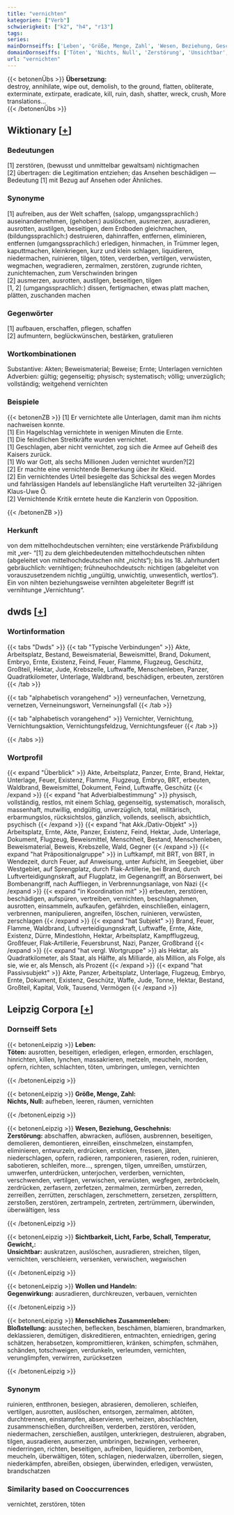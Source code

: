 ```yaml
---
title: "vernichten"
kategorien: ["Verb"]
schwierigkeit: ["k2", "h4", "r13"]
tags:
series:
mainDornseiffs: ['Leben', 'Größe, Menge, Zahl', 'Wesen, Beziehung, Geschehnis', 'Sichtbarkeit, Licht, Farbe, Schall, Temperatur, Gewicht,', 'Wollen und Handeln', 'Menschliches Zusammenleben']
domainDornseiffs: ['Töten', 'Nichts, Null', 'Zerstörung', 'Unsichtbar', 'Gegenwirkung', 'Bloßstellung']
url: "vernichten"
---
```


{{< betonenÜbs >}}
**Übersetzung:**  
destroy, annihilate, wipe out, demolish, to the ground, flatten, obliterate, exterminate, extirpate, eradicate, kill, ruin, dash, shatter, wreck, crush, More translations...  
{{< /betonenÜbs >}}

## Wiktionary [[+](https://de.wiktionary.org/wiki/vernichten)]

### Bedeutungen
[1] zerstören, (bewusst und unmittelbar gewaltsam) nichtigmachen  
[2] übertragen: die Legitimation entziehen; das Ansehen beschädigen — Bedeutung [1] mit Bezug auf Ansehen oder Ähnliches.  

### Synonyme
[1] aufreiben, aus der Welt schaffen, (salopp, umgangssprachlich:) auseinandernehmen, (gehoben:) auslöschen, ausmerzen, ausradieren, ausrotten, austilgen, beseitigen, dem Erdboden gleichmachen, (bildungssprachlich:) destruieren, dahinraffen, entfernen, eliminieren, entfernen (umgangssprachlich:) erledigen, hinmachen, in Trümmer legen, kaputtmachen, kleinkriegen, kurz und klein schlagen, liquidieren, niedermachen, ruinieren, tilgen, töten, verderben, vertilgen, verwüsten, wegmachen, wegradieren, zermalmen, zerstören, zugrunde richten, zunichtemachen, zum Verschwinden bringen  
[2] ausmerzen, ausrotten, austilgen, beseitigen, tilgen  
[1, 2] (umgangssprachlich:) dissen, fertigmachen, etwas platt machen, plätten, zuschanden machen  

### Gegenwörter
[1] aufbauen, erschaffen, pflegen, schaffen  
[2] aufmuntern, beglückwünschen, bestärken, gratulieren  

### Wortkombinationen
Substantive: Akten; Beweismaterial; Beweise; Ernte; Unterlagen vernichten  
Adverbien: gültig; gegenseitig; physisch; systematisch; völlig; unverzüglich; vollständig; weitgehend vernichten  

### Beispiele
{{< betonenZB >}}
[1] Er vernichtete alle Unterlagen, damit man ihm nichts nachweisen konnte.  
[1] Ein Hagelschlag vernichtete in wenigen Minuten die Ernte.  
[1] Die feindlichen Streitkräfte wurden vernichtet.  
[1] Geschlagen, aber nicht vernichtet, zog sich die Armee auf Geheiß des Kaisers zurück.  
[1] Wo war Gott, als sechs Millionen Juden vernichtet wurden?[2]  
[2] Er machte eine vernichtende Bemerkung über ihr Kleid.  
[2] Ein vernichtendes Urteil besiegelte das Schicksal des wegen Mordes und fahrlässigen Handels auf lebenslängliche Haft verurteilten 32-jährigen Klaus-Uwe Ö.  
[2] Vernichtende Kritik erntete heute die Kanzlerin von Opposition.  

{{< /betonenZB >}}
### Herkunft
von dem mittelhochdeutschen vernihten; eine verstärkende Präfixbildung mit „ver- “[1] zu dem gleichbedeutenden mittelhochdeutschen nihten (abgeleitet von mittelhochdeutschen niht „nichts“); bis ins 18. Jahrhundert gebräuchlich: vernihtigen; frühneuhochdeutsch: nichtigen (abgeleitet von vorauszusetzendem nichtig „ungültig, unwichtig, unwesentlich, wertlos“). Ein von nihten beziehungsweise vernihten abgeleiteter Begriff ist vernihtunge „Vernichtung“.  



## dwds [[+](https://www.dwds.de/wb/vernichten)]

### Wortinformation
{{< tabs "Dwds" >}}
{{< tab "Typische Verbindungen" >}}
Akte, Arbeitsplatz, Bestand, Beweismaterial, Beweismittel, Brand, Dokument, Embryo, Ernte, Existenz, Feind, Feuer, Flamme, Flugzeug, Geschütz, Großteil, Hektar, Jude, Krebszelle, Luftwaffe, Menschenleben, Panzer, Quadratkilometer, Unterlage, Waldbrand, beschädigen, erbeuten, zerstören
{{< /tab >}}

{{< tab "alphabetisch vorangehend" >}}
verneunfachen, Vernetzung, vernetzen, Verneinungswort, Verneinungsfall
{{< /tab >}}

{{< tab "alphabetisch vorangehend" >}}
Vernichter, Vernichtung, Vernichtungsaktion, Vernichtungsfeldzug, Vernichtungsfeuer
{{< /tab >}}

{{< /tabs >}}

### Wortprofil
{{< expand "Überblick" >}} Akte, Arbeitsplatz, Panzer, Ernte, Brand, Hektar, Unterlage, Feuer, Existenz, Flamme, Flugzeug, Embryo, BRT, erbeuten, Waldbrand, Beweismittel, Dokument, Feind, Luftwaffe, Geschütz {{< /expand >}}
{{< expand "hat Adverbialbestimmung" >}} physisch, vollständig, restlos, mit einem Schlag, gegenseitig, systematisch, moralisch, massenhaft, mutwillig, endgültig, unverzüglich, total, militärisch, erbarmungslos, rücksichtslos, gänzlich, vollends, seelisch, absichtlich, psychisch {{< /expand >}}
{{< expand "hat Akk./Dativ-Objekt" >}} Arbeitsplatz, Ernte, Akte, Panzer, Existenz, Feind, Hektar, Jude, Unterlage, Dokument, Flugzeug, Beweismittel, Menschheit, Bestand, Menschenleben, Beweismaterial, Beweis, Krebszelle, Wald, Gegner {{< /expand >}}
{{< expand "hat Präpositionalgruppe" >}} in Luftkampf, mit BRT, von BRT, in Wendezeit, durch Feuer, auf Anweisung, unter Aufsicht, im Seegebiet, über Westgebiet, auf Sprengplatz, durch Flak-Artillerie, bei Brand, durch Luftverteidigungnskraft, auf Flugplatz, im Gegenangriff, an Börsenwert, bei Bombenangriff, nach Auffliegen, in Verbrennungsanlage, von Nazi {{< /expand >}}
{{< expand "in Koordination mit" >}} erbeuten, zerstören, beschädigen, aufspüren, vertreiben, vernichten, beschlagnahmen, ausrotten, einsammeln, aufkaufen, gefährden, einschließen, einlagern, verbrennen, manipulieren, angreifen, löschen, ruinieren, verwüsten, zerschlagen {{< /expand >}}
{{< expand "hat Subjekt" >}} Brand, Feuer, Flamme, Waldbrand, Luftverteidigungnskraft, Luftwaffe, Ernte, Akte, Existenz, Dürre, Mindestlohn, Hektar, Arbeitsplatz, Kampfflugzeug, Großfeuer, Flak-Artillerie, Feuersbrunst, Nazi, Panzer, Großbrand {{< /expand >}}
{{< expand "hat vergl. Wortgruppe" >}} als Hektar, als Quadratkilometer, als Staat, als Hälfte, als Milliarde, als Million, als Folge, als sie, wie er, als Mensch, als Prozent {{< /expand >}}
{{< expand "hat Passivsubjekt" >}} Akte, Panzer, Arbeitsplatz, Unterlage, Flugzeug, Embryo, Ernte, Dokument, Existenz, Geschütz, Waffe, Jude, Tonne, Hektar, Bestand, Großteil, Kapital, Volk, Tausend, Vermögen {{< /expand >}}

## Leipzig Corpora [[+](https://corpora.uni-leipzig.de/en/res?word=vernichten&corpusId=deu_newscrawl-public_2018)]

### Dornseiff Sets
{{< betonenLeipzig >}}
**Leben:**  
**Töten:** ausrotten, beseitigen, erledigen, erlegen, ermorden, erschlagen, hinrichten, killen, lynchen, massakrieren, metzeln, meucheln, morden, opfern, richten, schlachten, töten, umbringen, umlegen, vernichten  

{{< /betonenLeipzig >}}


{{< betonenLeipzig >}}
**Größe, Menge, Zahl:**  
**Nichts, Null:** aufheben, leeren, räumen, vernichten  

{{< /betonenLeipzig >}}


{{< betonenLeipzig >}}
**Wesen, Beziehung, Geschehnis:**  
**Zerstörung:** abschaffen, abwracken, auflösen, ausbrennen, beseitigen, demolieren, demontieren, einreißen, einschmelzen, einstampfen, eliminieren, entwurzeln, erdrücken, ersticken, fressen, jäten, niederschlagen, opfern, radieren, ramponieren, rasieren, roden, ruinieren, sabotieren, schleifen, more..., sprengen, tilgen, umreißen, umstürzen, umwerfen, unterdrücken, unterjochen, verderben, vernichten, verschwenden, vertilgen, verwischen, verwüsten, wegfegen, zerbröckeln, zerdrücken, zerfasern, zerfetzen, zermalmen, zermürben, zerreden, zerreißen, zerrütten, zerschlagen, zerschmettern, zersetzen, zersplittern, zerstoßen, zerstören, zertrampeln, zertreten, zertrümmern, überwinden, überwältigen, less  

{{< /betonenLeipzig >}}


{{< betonenLeipzig >}}
**Sichtbarkeit, Licht, Farbe, Schall, Temperatur, Gewicht,:**  
**Unsichtbar:** auskratzen, auslöschen, ausradieren, streichen, tilgen, vernichten, verschleiern, versenken, verwischen, wegwischen  

{{< /betonenLeipzig >}}


{{< betonenLeipzig >}}
**Wollen und Handeln:**  
**Gegenwirkung:** ausradieren, durchkreuzen, verbauen, vernichten  

{{< /betonenLeipzig >}}


{{< betonenLeipzig >}}
**Menschliches Zusammenleben:**  
**Bloßstellung:** ausstechen, beflecken, beschämen, blamieren, brandmarken, deklassieren, demütigen, diskreditieren, entmachten, erniedrigen, gering schätzen, herabsetzen, kompromittieren, kränken, schimpfen, schmähen, schänden, totschweigen, verdunkeln, verleumden, vernichten, verunglimpfen, verwirren, zurücksetzen  

{{< /betonenLeipzig >}}

### Synonym
ruinieren, entthronen, besiegen, abrasieren, demolieren, schleifen, vertilgen, ausrotten, auslöschen, entsorgen, zermalmen, abtöten, durchtrennen, einstampfen, abservieren, verheizen, abschlachten, zusammenschießen, durchreißen, verderben, zerstören, veröden, niedermachen, zerschießen, austilgen, unterkriegen, destruieren, abgraben, tilgen, ausradieren, ausmerzen, umbringen, bezwingen, verheeren, niederringen, richten, beseitigen, aufreiben, liquidieren, zerbomben, meucheln, überwältigen, töten, schlagen, niederwalzen, überrollen, siegen, niederkämpfen, abreißen, obsiegen, überwinden, erledigen, verwüsten, brandschatzen


### Similarity based on Cooccurrences
vernichtet, zerstören, töten

